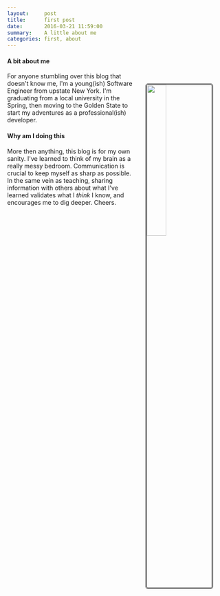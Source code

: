 ```yaml
---
layout:     post
title:      first post
date:       2016-03-21 11:59:00
summary:    A little about me
categories: first, about
---
```


#### A bit about me
<img style="float:right; margin:5%; border-style:double; border-radius:5px; width:30%; min-width:140px;" src="{{ site.url }}{{ site.baseurl }}assets/luke.jpg">

For anyone stumbling over this blog that doesn't know me, I'm a young(ish) Software Engineer from upstate New York. I'm
graduating from a local university in the Spring, then moving to the Golden State  to start my adventures as a professional(ish) developer.

#### Why am I doing this

More then anything, this blog is for my own sanity. I've learned to think of my brain as a really messy bedroom. Communication is crucial to keep myself as sharp as possible. In the same vein as teaching, sharing information with others about what I've learned validates what I *think* I know, and encourages me to dig deeper. Cheers.

